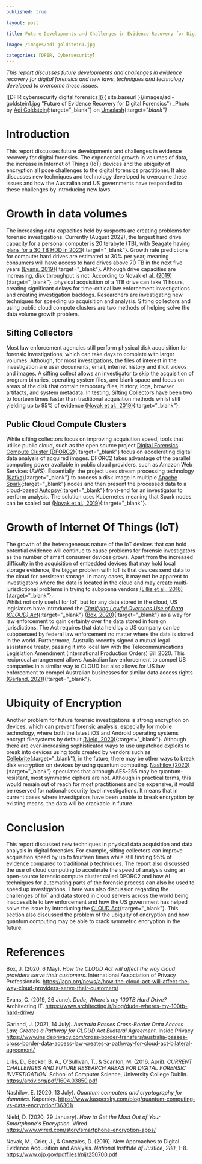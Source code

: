 ```yaml
---
published: true

layout: post

title: Future Developments and Challenges in Evidence Recovery for Digital Forensics

image: /images/adi-goldstein1.jpg

categories: [DFIR, Cybersecurity]
--- 
```


_This report discusses future developments and challenges in evidence recovery for digital forensics and new laws, techniques and technology developed to overcome these issues._


![DFIR cybersecurity digital forensics]({{ site.baseurl }}/images/adi-goldstein1.jpg "Future of Evidence Recovery for Digital Forensics") 
_Photo by [Adi Goldstein](https://unsplash.com/@adigold1){:target="_blank"} on [Unsplash](https://unsplash.com/s/photos/hacking){:target="_blank"}_   

# Introduction
This report discusses future developments and challenges in evidence recovery for digital forensics. The exponential growth in volumes of data, the increase in Internet of Things (IoT) devices and the ubiquity of encryption all pose challenges to the digital forensics practitioner. It also discusses new techniques and technology developed to overcome these issues and how the Australian and US governments have responded to these challenges by introducing new laws.

# Growth in data volumes
The increasing data capacities held by suspects are creating problems for forensic investigations. Currently (August 2022), the largest hard drive capacity for a personal computer is 20 terabyte (TB), with [Seagate having plans for a 30 TB HDD in 2023](https://www.extremetech.com/computing/338238-seagate-to-launch-30tb-hard-drives-in-2023){:target="_blank"}. Growth rate predictions for computer hard drives are estimated at 30% per year, meaning consumers will have access to hard drives above 70 TB in the next five years [(Evans, 2019)](https://www.architecting.it/blog/dude-wheres-my-100tb-hard-drive/){:target="_blank"}. Although drive capacities are increasing, disk throughput is not. According to Novak et al. [(2019)](https://www.ojp.gov/pdffiles1/nij/250700.pdf){:target="_blank"}, physical acquisition of a 1TB drive can take 11 hours, creating significant delays for time-critical law enforcement investigations and creating investigation backlogs. Researchers are investigating new techniques for speeding up acquisition and analysis. Sifting collectors and using public cloud compute clusters are two methods of helping solve the data volume growth problem.

## Sifting Collectors
Most law enforcement agencies still perform physical disk acquisition for forensic investigations, which can take days to complete with larger volumes. Although, for most investigations, the files of interest in the investigation are user documents, email, internet history and illicit videos and images. A sifting collect allows an investigator to skip the acquisition of program binaries, operating system files, and blank space and focus on areas of the disk that contain temporary files, history, logs, browser artifacts, and system metadata. In testing, Sifting Collectors have been two to fourteen times faster than traditional acquisition methods whilst still yielding up to 95% of evidence [(Novak et al., 2019)](https://www.ojp.gov/pdffiles1/nij/250700.pdf){:target="_blank"}. 

## Public Cloud Compute Clusters
While sifting collectors focus on improving acquisition speed, tools that utilise public cloud, such as the open source project [Digital Forensics Compute Cluster (DFORC2)](https://github.com/RANDCorporation/DFORC2){:target="_blank"} focus on accelerating digital data analysis of acquired images. DFORC2 takes advantage of the parallel computing power available in public cloud providers, such as Amazon Web Services (AWS). Essentially, the project uses stream processing technology [(Kafka)](https://kafka.apache.org/){:target="_blank"} to process a disk image in multiple [Apache Spark](https://spark.apache.org/){:target="_blank"} nodes and then present the processed data to a cloud-based [Autopsy](https://www.autopsy.com/){:target="_blank"} front-end for an investigator to perform analysis. The solution uses Kubernetes meaning that Spark nodes can be scaled out [(Novak et al., 2019)](https://www.ojp.gov/pdffiles1/nij/250700.pdf){:target="_blank"}.

# Growth of Internet Of Things (IoT)
The growth of the heterogeneous nature of the IoT devices that can hold potential evidence will continue to cause problems for forensic investigators as the number of smart consumer devices grows. Apart from the increased difficulty in the acquisition of embedded devices that may hold local storage evidence, the bigger problem with IoT is that devices send data to the cloud for persistent storage. In many cases, it may not be apparent to investigators where the data is located in the cloud and may create multi-jurisdictional problems in trying to subpoena vendors [(Lillis et al., 2016)](https://arxiv.org/pdf/1604.03850.pdf){:target="_blank"}.   
Whilst not only useful for IoT, but for any data stored in the cloud, US legislators have introduced the [_Clarifying Lawful Overseas Use of Data (CLOUD) Act_](https://en.wikipedia.org/wiki/CLOUD_Act){:target="_blank"} [(Box, 2020)](https://iapp.org/news/a/how-the-cloud-act-will-affect-the-way-cloud-providers-serve-their-customers/){:target="_blank"} as a way for law enforcement to gain certainty over the data stored in foreign jurisdictions. The Act requires that data held by a US company can be subpoenaed by federal law enforcement no matter where the data is stored in the world. Furthermore, Australia recently signed a mutual legal assistance treaty, passing it into local law with the Telecommunications Legislation Amendment (International Production Orders) Bill 2020. This reciprocal arrangement allows Australian law enforcement to compel US companies in a similar way to CLOUD but also allows for US law enforcement to compel Australian businesses for similar data access rights [(Garland, 2021)](https://www.insideprivacy.com/cross-border-transfers/australia-passes-cross-border-data-access-law-creates-a-pathway-for-cloud-act-bilateral-agreement/){:target="_blank"}. 

# Ubiquity of Encryption 
Another problem for future forensic investigations is strong encryption on devices, which can prevent forensic analysis, especially for mobile technology, where both the latest iOS and Android operating systems encrypt filesystems by default [(Nield, 2020)](https://www.wired.com/story/smartphone-encryption-apps/){:target="_blank"}. Although there are ever-increasing sophisticated ways to use unpatched exploits to break into devices using tools created by vendors such as [Cellebrite](https://cellebrite.com){:target="_blank"}, in the future, there may be other ways to break disk encryption on devices by using quantum computing. [Nashilov (2020)]( https://www.kaspersky.com/blog/quantum-computing-vs-data-encryption/36301/){:target="_blank"} speculates that although AES-256 may be quantum-resistant, most symmetric ciphers are not. Although in practical terms, this would remain out of reach for most practitioners and be expensive, it would be reserved for national-security level investigations. It means that in current cases where investigators have been unable to break encryption by existing means, the data will be crackable in future. 

# Conclusion
This report discussed new techniques in physical data acquisition and data analysis in digital forensics. For example, sifting collectors can improve acquisition speed by up to fourteen times while still finding 95% of evidence compared to traditional p techniques. The report also discussed the use of cloud computing to accelerate the speed of analysis using an open-source forensic compute cluster called DFORC2 and how AI techniques for automating parts of the forensic process can also be used to speed up investigations. There was also discussion regarding the challenges of IoT and data stored in cloud servers across the world being inaccessible to law enforcement and how the US government has helped solve the issue by introducing the [CLOUD Act](https://en.wikipedia.org/wiki/CLOUD_Act){:target="_blank"}. This section also discussed the problem of the ubiquity of encryption and how quantum computing may be able to crack symmetric encryption in the future. 


# References

Box, J. (2020, 6 May). _How the CLOUD Act will affect the way cloud providers serve their customers_. International Association of Privacy Professionals. https://iapp.org/news/a/how-the-cloud-act-will-affect-the-way-cloud-providers-serve-their-customers/

Evans, C. (2019, 26 June). _Dude, Where's my 100TB Hard Drive?_ Architecting IT. https://www.architecting.it/blog/dude-wheres-my-100tb-hard-drive/

Garland, J. (2021, 14 July). _Australia Passes Cross-Border Data Access Law, Creates a Pathway for CLOUD Act Bilateral Agreement_. Inside Privacy. https://www.insideprivacy.com/cross-border-transfers/australia-passes-cross-border-data-access-law-creates-a-pathway-for-cloud-act-bilateral-agreement/

Lillis, D., Becker, B. A., O'Sullivan, T., & Scanlon, M. (2016, April). _CURRENT CHALLENGES AND FUTURE RESEARCH AREAS FOR DIGITAL FORENSIC INVESTIGATION_. School of Computer Science, University College Dublin. https://arxiv.org/pdf/1604.03850.pdf

Nashilov, E. (2020, 13 July). _Quantum computers and cryptography for dummies_. Kapersky. https://www.kaspersky.com/blog/quantum-computing-vs-data-encryption/36301/

Nield, D. (2020, 29 January). _How to Get the Most Out of Your Smartphone's Encryption_. Wired. https://www.wired.com/story/smartphone-encryption-apps/

Novak, M., Grier, J., & Gonzales, D. (2019). New Approaches to Digital Evidence Acquisition and Analysis. _National Institute of Justice_, _280_, 1–8. https://www.ojp.gov/pdffiles1/nij/250700.pdf